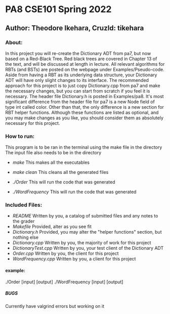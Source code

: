 # PA8 CSE101 Spring 2022
## Author: Theodore Ikehara, CruzId: tikehara

### About:
In this project you will re-create the Dictionary ADT from pa7, but now based on a Red-Black Tree.
Red black trees are covered in Chapter 13 of the text, and will be discussed at length in lecture.
All relevant algorithms for RBTs (and BSTs) are posted on the webpage under Examples/Pseudo-code.
Aside from having a RBT as its underlying data structure, your Dictionary ADT will have only slight
changes to its interface. The recommended approach for this project is to just copy Dictionary.cpp
from pa7 and make the necessary changes, but you can start from scratch if you feel it is necessary.
The header file Dictionary.h is posted in Examples/pa8. It's most significant difference from the
header file for pa7 is a new Node field of type int called color. Other than that, the only
difference is a new section for RBT helper functions. Although these functions are listed as
optional, and you may make changes as you like, you should consider them as absolutely necessary for
this project.

### How to run:
This program is to be ran in the terminal using the make file in the directory
The input file also needs to be in the directory

- *make* This makes all the executables
- *make clean* This cleans all the generated files

- *./Order* This will run the code that was generated
- *./WordFrequency* This will run the code that was generated

### Included Files:

- *README* Written by you, a catalog of submitted files and any notes to the grader
- *Makefile* Provided, alter as you see fit
- *Dictionary.h* Provided, you may alter the "helper functions" section, but nothing else
- *Dictionary.cpp* Written by you, the majority of work for this project
- *DictionaryTest.cpp* Written by you, your test client of the Dictionary ADT
- *Order.cpp* Written by you, the client for this project
- *WordFrequency.cpp* Written by you, a client for this project

#### example:
./Order [input] [output]
./WordFrequency [input] [output]

##### BUGS
Currently have valgrind errors but working on it
